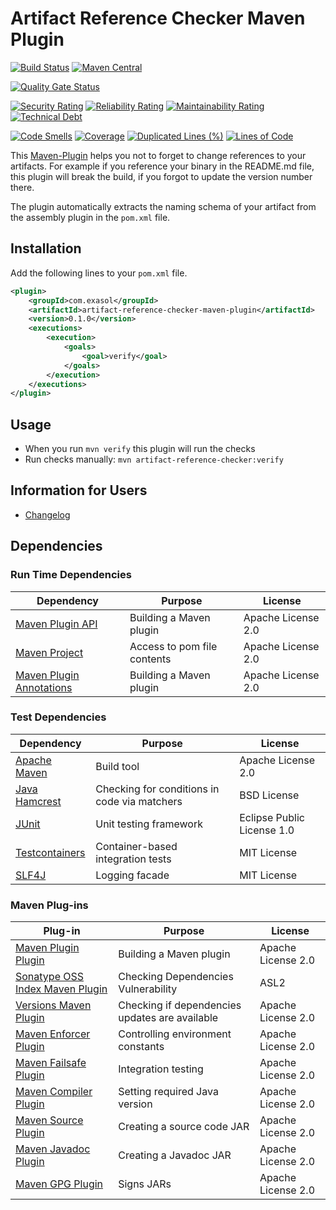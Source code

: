 # Artifact Reference Checker Maven Plugin


[![Build Status](https://travis-ci.com/exasol/artifact-reference-checker-maven-plugin.svg?branch=master)](https://travis-ci.com/exasol/artifact-reference-checker-maven-plugin)
[![Maven Central](https://img.shields.io/maven-central/v/com.exasol/artifact-reference-checker-maven-plugin)](https://search.maven.org/artifact/com.exasol/artifact-reference-checker-maven-plugin)

[![Quality Gate Status](https://sonarcloud.io/api/project_badges/measure?project=com.exasol%3Aartifact-reference-checker-maven-plugin&metric=alert_status)](https://sonarcloud.io/dashboard?id=com.exasol%3Aartifact-reference-checker-maven-plugin)

[![Security Rating](https://sonarcloud.io/api/project_badges/measure?project=com.exasol%3Aartifact-reference-checker-maven-plugin&metric=security_rating)](https://sonarcloud.io/dashboard?id=com.exasol%3Aartifact-reference-checker-maven-plugin)
[![Reliability Rating](https://sonarcloud.io/api/project_badges/measure?project=com.exasol%3Aartifact-reference-checker-maven-plugin&metric=reliability_rating)](https://sonarcloud.io/dashboard?id=com.exasol%3Aartifact-reference-checker-maven-plugin)
[![Maintainability Rating](https://sonarcloud.io/api/project_badges/measure?project=com.exasol%3Aartifact-reference-checker-maven-plugin&metric=sqale_rating)](https://sonarcloud.io/dashboard?id=com.exasol%3Aartifact-reference-checker-maven-plugin)
[![Technical Debt](https://sonarcloud.io/api/project_badges/measure?project=com.exasol%3Aartifact-reference-checker-maven-plugin&metric=sqale_index)](https://sonarcloud.io/dashboard?id=com.exasol%3Aartifact-reference-checker-maven-plugin)

[![Code Smells](https://sonarcloud.io/api/project_badges/measure?project=com.exasol%3Aartifact-reference-checker-maven-plugin&metric=code_smells)](https://sonarcloud.io/dashboard?id=com.exasol%3Aartifact-reference-checker-maven-plugin)
[![Coverage](https://sonarcloud.io/api/project_badges/measure?project=com.exasol%3Aartifact-reference-checker-maven-plugin&metric=coverage)](https://sonarcloud.io/dashboard?id=com.exasol%3Aartifact-reference-checker-maven-plugin)
[![Duplicated Lines (%)](https://sonarcloud.io/api/project_badges/measure?project=com.exasol%3Aartifact-reference-checker-maven-plugin&metric=duplicated_lines_density)](https://sonarcloud.io/dashboard?id=com.exasol%3Aartifact-reference-checker-maven-plugin)
[![Lines of Code](https://sonarcloud.io/api/project_badges/measure?project=com.exasol%3Aartifact-reference-checker-maven-plugin&metric=ncloc)](https://sonarcloud.io/dashboard?id=com.exasol%3Aartifact-reference-checker-maven-plugin)


This [Maven-Plugin](https://maven.apache.org/plugins/index.html) helps you not to forget to change references to your artifacts.
For example if you reference your binary in the README.md file, this plugin will break the build, if you forgot to update the version number there.

The plugin automatically extracts the naming schema of your artifact from the assembly plugin in the `pom.xml` file.

## Installation

Add the following lines to your `pom.xml` file.

```xml
<plugin>
    <groupId>com.exasol</groupId>
    <artifactId>artifact-reference-checker-maven-plugin</artifactId>
    <version>0.1.0</version>
    <executions>
        <execution>
            <goals>
                <goal>verify</goal>
            </goals>
        </execution>
    </executions>
</plugin> 
```

## Usage

* When you run `mvn verify` this plugin will run the checks 
* Run checks manually: `mvn artifact-reference-checker:verify`

## Information for Users

* [Changelog](doc/changes/changelog.md)

## Dependencies

### Run Time Dependencies

| Dependency                                                                             | Purpose                                                | License                          |
|-------------------------------------------------------------------------------------|--------------------------------------------------------|----------------------------------|
| [Maven Plugin API](http://maven.apache.org/ref/3.6.3/maven-plugin-api/)             | Building a Maven plugin                                | Apache License 2.0               |
| [Maven Project][maven-project]                                                      | Access to pom file contents                            | Apache License 2.0               |
| [Maven Plugin Annotations][maven-plugin-annotations]                                | Building a Maven plugin                                | Apache License 2.0               |

### Test Dependencies

| Dependency                                                                             | Purpose                                                | License                          |
|-------------------------------------------------------------------------------------|--------------------------------------------------------|----------------------------------|
| [Apache Maven](https://maven.apache.org/)                                           | Build tool                                             | Apache License 2.0               |
| [Java Hamcrest](http://hamcrest.org/JavaHamcrest/)                                  | Checking for conditions in code via matchers           | BSD License                      |
| [JUnit](https://junit.org/junit5)                                                   | Unit testing framework                                 | Eclipse Public License 1.0       |
| [Testcontainers](https://www.testcontainers.org/)                                   | Container-based integration tests                      | MIT License                      |
| [SLF4J](http://www.slf4j.org/)                                                      | Logging facade                                         | MIT License                      |

### Maven Plug-ins

| Plug-in                                                                             | Purpose                                                | License                          |
|-------------------------------------------------------------------------------------|--------------------------------------------------------|----------------------------------|
| [Maven Plugin Plugin](https://maven.apache.org/plugin-tools/maven-plugin-plugin/)   | Building a Maven plugin                                | Apache License 2.0               |
| [Sonatype OSS Index Maven Plugin][sonatype-oss-index-maven-plugin]                  | Checking Dependencies Vulnerability                    | ASL2                             |
| [Versions Maven Plugin][versions-maven-plugin]                                      | Checking if dependencies updates are available         | Apache License 2.0               |
| [Maven Enforcer Plugin][maven-enforcer-plugin]                                      | Controlling environment constants                      | Apache License 2.0               |
| [Maven Failsafe Plugin](https:/maven.apache.org/surefire/maven-surefire-plugin/)    | Integration testing                                    | Apache License 2.0               |
| [Maven Compiler Plugin](https://maven.apache.org/plugins/maven-compiler-plugin/)    | Setting required Java version                          | Apache License 2.0               |
| [Maven Source Plugin](https://maven.apache.org/plugins/maven-source-plugin/)        | Creating a source code JAR                             | Apache License 2.0               |
| [Maven Javadoc Plugin](https://maven.apache.org/plugins/maven-javadoc-plugin/)      | Creating a Javadoc JAR                                 | Apache License 2.0               |
| [Maven GPG Plugin](https://maven.apache.org/plugins/maven-gpg-plugin/)              | Signs JARs                                             | Apache License 2.0               |

[maven-project]: https://maven.apache.org/ref/3.5.0/apidocs/org/apache/maven/project/MavenProject.html
[sonatype-oss-index-maven-plugin]: https://sonatype.github.io/ossindex-maven/maven-plugin/
[versions-maven-plugin]: https://www.mojohaus.org/versions-maven-plugin/
[maven-enforcer-plugin]: http://maven.apache.org/enforcer/maven-enforcer-plugin/
[maven-plugin-annotations]:https://maven.apache.org/plugin-tools/maven-plugin-annotations/index.html
